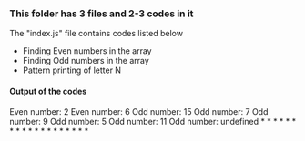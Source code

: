 <h3>This folder has 3 files and 2-3 codes in it</h3>
<p>The "index.js" file contains codes listed below</p>
<ul><li>Finding Even numbers in the array</li>
<li>Finding Odd numbers in the array</li>
<li>Pattern printing of letter N</li></ul>
<h4>Output of the codes</h4>
Even number:  2
Even number:  6
Odd number:  15
Odd number:  7
Odd number:  9
Odd number:  5
Odd number:  11
Odd number:  undefined
 *           *
 * *         *
 *   *       *
 *     *     *
 *       *   *
 *         * *
 *           *